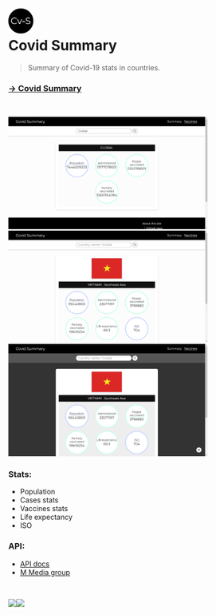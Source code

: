 # <img src="img/logo.png" height=50px><br>Covid Summary

> Summary of Covid-19 stats in countries.

### **[→ Covid Summary](https://nguyend-nam.github.io/Covid-Summary/)**

<br>

<img src="img/screenshot-global.png" width="400px"> <img src="img/screenshot.png" width="400px"> <img src="img/screenshot-dark.png" width="400px">

### Stats:
- Population
- Cases stats
- Vaccines stats
- Life expectancy
- ISO

### API:
- [API docs](https://github.com/M-Media-Group/Covid-19-API)
- [M Media group](https://github.com/M-Media-Group)

<br>

<a title="" href="https://github.com/NguyenD-Nam"><img src="https://avatars.githubusercontent.com/u/69586735?v=4" width=26px /><img src="https://img.shields.io/badge/-@NguyenD--Nam-fff?style=for-the-badge&logo=GitHub&logoColor=bfbfbf&link=https://github.com/NguyenD-Nam"></a>
